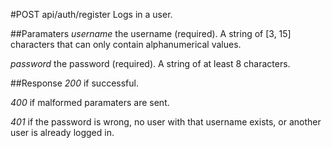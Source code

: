 #POST api/auth/register
Logs in a user.

##Paramaters
_username_ the username (required). A string of [3, 15] characters that can 
only contain alphanumerical values.

_password_ the password (required). A string of at least 8 characters.

##Response
_200_ if successful.

_400_ if malformed paramaters are sent.

_401_ if the password is wrong, no user with that username exists, or another 
user is already logged in.
